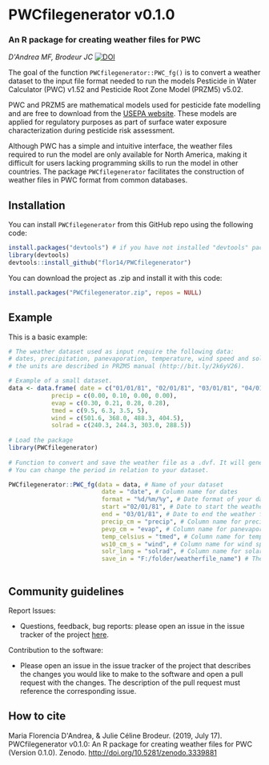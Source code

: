 # PWCfilegenerator v0.1.0
### An R package for creating weather files for PWC
_D'Andrea MF, Brodeur JC_ [![DOI](https://zenodo.org/badge/DOI/10.5281/zenodo.3339881.svg)](https://doi.org/10.5281/zenodo.3339881)

The goal of the function `PWCfilegenerator::PWC_fg()` is to convert a weather dataset to the input file format needed to run the models Pesticide in Water Calculator (PWC) v1.52 and Pesticide Root Zone Model (PRZM5) v5.02.

PWC and PRZM5 are mathematical models used for pesticide fate modelling and are free to download from the [USEPA website](https://www.epa.gov/pesticide-science-and-assessing-pesticide-risks/models-pesticide-risk-assessment).  These models are applied for regulatory purposes as part of surface water exposure characterization during pesticide risk assessment.

Although PWC has a simple and intuitive interface, the weather files required to run the model are only available for North America, making it difficult for users lacking programming skills to run the model in other countries.  The package `PWCfilegenerator` facilitates the construction of weather files in PWC format from common databases.

## Installation

You can install `PWCfilegenerator` from this GitHub repo using the following code:

``` r
install.packages("devtools") # if you have not installed "devtools" package
library(devtools)
devtools::install_github("flor14/PWCfilegenerator")
```
You can download the project as .zip and install it with this code:

``` r
install.packages("PWCfilegenerator.zip", repos = NULL)
```

## Example

This is a basic example:

``` r
# The weather dataset used as input require the following data:
# dates, precipitation, panevaporation, temperature, wind speed and solar radiation 
# the units are described in PRZM5 manual (http://bit.ly/2k6yV26).  

# Example of a small dataset. 
data <- data.frame( date = c("01/01/81", "02/01/81", "03/01/81", "04/01/81"),
            precip = c(0.00, 0.10, 0.00, 0.00),
            evap = c(0.30, 0.21, 0.28, 0.28),
            tmed = c(9.5, 6.3, 3.5, 5),
            wind = c(501.6, 368.0, 488.3, 404.5),
            solrad = c(240.3, 244.3, 303.0, 288.5))
 
# Load the package
library(PWCfilegenerator)
 
# Function to convert and save the weather file as a .dvf. It will generate a short weather file of 1 day. 
# You can change the period in relation to your dataset.

PWCfilegenerator::PWC_fg(data = data, # Name of your dataset 
                          date = "date", # Column name for dates
                          format = "%d/%m/%y", # Date format of your dataset (more details in strptime package documentation)
                          start ="02/01/81", # Date to start the weather file
                          end = "03/01/81", # Date to end the weather file 
                          precip_cm = "precip", # Column name for precipitation (cm/day)
                          pevp_cm = "evap", # Column name for panevaporation data (cm/day)
                          temp_celsius = "tmed", # Column name for temperature (Celsius)
                          ws10_cm_s = "wind", # Column name for wind speed values (cm/sec)
                          solr_lang = "solrad", # Column name for solar radiation (Langley)
                          save_in = "F:/folder/weatherfile_name") # The extension .dvf will be added automatically.
                               
```

## Community guidelines

Report Issues:

- Questions, feedback, bug reports: please open an issue in the issue tracker of the project [here](https://github.com/flor14/PWCfilegenerator/issues).

Contribution to the software:

- Please open an issue in the issue tracker of the project that describes the changes you would like to make to the software and open a pull request with the changes. The description of the pull request must reference the corresponding issue.

## How to cite

Maria Florencia D'Andrea, & Julie Céline Brodeur. (2019, July 17). PWCfilegenerator v0.1.0: An R package for creating weather files for PWC (Version 0.1.0). Zenodo. http://doi.org/10.5281/zenodo.3339881

